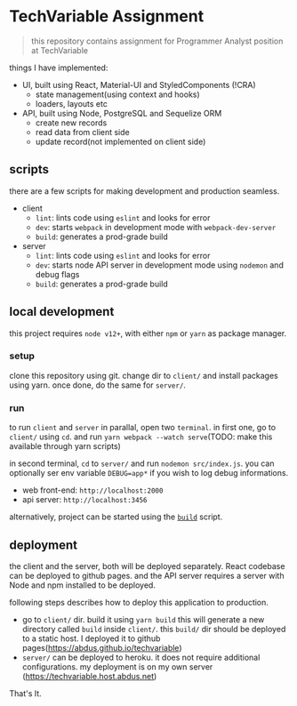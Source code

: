 # TechVariable Assignment

> this repository contains assignment for Programmer Analyst position at
> TechVariable

things I have implemented:

- UI, built using React, Material-UI and StyledComponents (!CRA)
  - state management(using context and hooks)
  - loaders, layouts etc
- API, built using Node, PostgreSQL and Sequelize ORM
  - create new records
  - read data from client side
  - update record(not implemented on client side)

## scripts

there are a few scripts for making development and production seamless.

- client
  - `lint`: lints code using `eslint` and looks for error
  - `dev`: starts `webpack` in development mode with `webpack-dev-server`
  - `build`: generates a prod-grade build
- server
  - `lint`: lints code using `eslint` and looks for error
  - `dev`: starts node API server in development mode using `nodemon` and debug
    flags
  - `build`: generates a prod-grade build

## local development

this project requires `node v12+`, with either `npm` or `yarn` as package
manager.

### setup

clone this repository using git. change dir to `client/` and install packages
using yarn. once done, do the same for `server/`.

### run

to run `client` and `server` in parallal, open two `terminal`. in first one, go
to `client/` using `cd`. and run `yarn webpack --watch serve`(TODO: make this
available through yarn scripts)

in second terminal, `cd` to `server/` and run `nodemon src/index.js`. you can
optionally ser env variable `DEBUG=app*` if you wish to log debug informations.

- web front-end: `http://localhost:2000`
- api server: `http://localhost:3456`

alternatively, project can be started using the [`build`](./start.sh) script.

## deployment

the client and the server, both will be deployed separately. React codebase can
be deployed to github pages. and the API server requires a server with Node and
npm installed to be deployed.

following steps describes how to deploy this application to production.

- go to `client/` dir. build it using `yarn build` this will generate a new
  directory called `build` inside `client/`. this `build/` dir should be
  deployed to a static host. I deployed it to github
  pages(https://abdus.github.io/techvariable)
- `server/` can be deployed to heroku. it does not require additional
  configurations. my deployment is on my own server
  (https://techvariable.host.abdus.net)

That's It.
